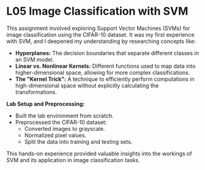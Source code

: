 # L05 Image Classification with SVM

This assignment involved exploring Support Vector Machines (SVMs) for image classification using the CIFAR-10 dataset. It was my first experience with SVM, and I deepened my understanding by researching concepts like:

* **Hyperplanes:** The decision boundaries that separate different classes in an SVM model.
* **Linear vs. Nonlinear Kernels:**  Different functions used to map data into higher-dimensional space, allowing for more complex classifications.
* **The "Kernel Trick":** A technique to efficiently perform computations in high-dimensional space without explicitly calculating the transformations.

**Lab Setup and Preprocessing:**

* Built the lab environment from scratch.
* Preprocessed the CIFAR-10 dataset:
    * Converted images to grayscale.
    * Normalized pixel values.
    * Split the data into training and testing sets.

This hands-on experience provided valuable insights into the workings of SVM and its application in image classification tasks.
